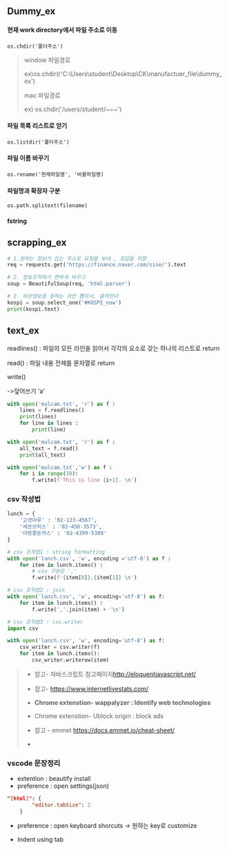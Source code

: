 ## Dummy_ex

#### 현재 work directory에서 파일 주소로 이동

```os.chdir('폴더주소')```

> window 파일경로
>
>  ex)os.chdir(r'C:\Users\student\Desktop\CK\manufactuer_file\dummy_ex')
>
> mac 파일경로
>
> ex) os.chdir('/users/student/~~~')



#### 파일 목록 리스트로 얻기

```os.listdir('폴더주소')```

#### 파일 이름 바꾸기

```os.rename('현재파일명', '바꿀파일명)```

#### 파일명과 확장자 구분

```os.path.splitext(filename)```

#### fstring





## scrapping_ex

```python
# 1.원하는 정보가 있는 주소로 요청을 보내 , 응답을 저장
req = requests.get('https://finance.naver.com/sise/').text

# 2. 정보조작하기 편하게 바꾸고
soup = BeautifulSoup(req, 'html.parser')

# 3. 바꾼정보중 원하는 것만 뽑아서, 출력한다
kospi = soup.select_one('#KOSPI_now')
print(kospi.text)
```





## text_ex

readlines() : 파일의 모든 라인을 읽어서 각각의 요소로 갖는 하나의 리스트로 return

read() : 파일 내용 전체를 문자열로 return

write()

->덮어쓰기 'a'

```python
with open('mulcam.txt', 'r') as f :
    lines = f.readlines()
    print(lines)
    for line in lines :
        print(line)

with open('mulcam.txt', 'r') as f :
    all_text = f.read()
    print(all_text)

with open('mulcam.txt','w') as f :
    for i in range(10):
        f.write(f'This is line {i+1}. \n')
```





### csv 작성법

```python
lunch = {
    '고갯마루' : '02-123-4567',
    '세븐브릭스' : '02-456-3573',
    '아랑졸돈까스' : '02-4399-5389'
}

# csv 조작법1 : string formatting
with open('lunch.csv', 'w', encoding ='utf-8') as f :
    for item in lunch.items() :
        # csv 구분은 ','
        f.write(f'{item[0]},{item[1]} \n')

# csv 조작법2 : join
with open('lunch.csv', 'w', encoding='utf-8') as f:
    for item in lunch.items() :
        f.write(','.join(item) + '\n')

# csv 조작법3 : csv.writer
import csv

with open('lunch.csv', 'w', encoding='utf-8') as f:
    csv_writer = csv.writer(f)
    for item in lunch.items():
        csv_writer.writerow(item)
```





> - 참고- 자바스크립트 참고페이지<http://eloquentjavascript.net/>
>
> - 참고- <https://www.internetlivestats.com/>
>
> - **Chrome extenstion- wappalyzer : Identify web technologies**
>
> - Chrome extenstion- Ublock origin : block ads
>
> - 참고 - emmet <https://docs.emmet.io/cheat-sheet/>
>
> - 
>
>   

### vscode 문장정리

- extention : beautify install 
- preference : open settings(json) 

```json
"[html]": {
		"editor.tabSize": 2
	}
```

- preference : open keyboard shorcuts -> 원하는 key로 customize

- Indent using tab





